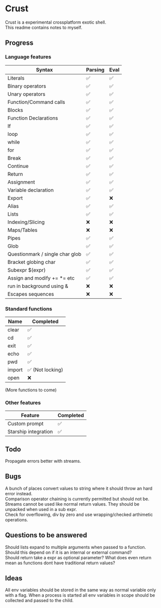 # Crust
Crust is a experimental crossplatform exotic shell.  
This readme contains notes to myself.

## Progress
### Language features
| Syntax                          | Parsing | Eval |
| ------------------------------- | ------- | ---- |
| Literals                        | ✅       | ✅    |
| Binary operators                | ✅       | ✅    |
| Unary operators                 | ✅       | ✅    |
| Function/Command calls          | ✅       | ✅    |
| Blocks                          | ✅       | ✅    |
| Function Declarations           | ✅       | ✅    |
| If                              | ✅       | ✅    |
| loop                            | ✅       | ✅    |
| while                           | ✅       | ✅    |
| for                             | ✅       | ✅    |
| Break                           | ✅       | ✅    |
| Continue                        | ✅       | ✅    |
| Return                          | ✅       | ✅    |
| Assignment                      | ✅       | ✅    |
| Variable declaration            | ✅       | ✅    |
| Export                          | ✅       | ❌    |
| Alias                           | ✅       | ✅    |
| Lists                           | ✅       | ✅    |
| Indexing/Slicing                | ❌       | ❌    |
| Maps/Tables                     | ❌       | ❌    |
| Pipes                           | ✅       | ✅    |
| Glob                            | ✅       | ✅    |
| Questionmark / single char glob | ✅       | ✅    |
| Bracket globing char            | ✅       | ✅    |
| Subexpr $(expr)                 | ✅       | ✅    |
| Assign and modify += *= etc     | ✅       | ✅    |
| run in background using &       | ❌       | ❌    |
| Escapes sequences               | ❌       | ❌    |

### Standard functions
| Name   | Completed       |
| ------ | --------------- |
| clear  | ✅               |
| cd     | ✅               |
| exit   | ✅               |
| echo   | ✅               |
| pwd    | ✅               |
| import | ✅ (Not locking) |
| open   | ❌               |

(More functions to come)

### Other features
| Feature              | Completed |
| -------------------- | --------- |
| Custom prompt        | ✅         |
| Starship integration | ✅         |

## Todo
Propagate errors better with streams.  

## Bugs
A bunch of places convert values to string where it should throw an hard error instead.  
Comparison operator chaining is currently permitted but should not be.  
Streams cannot be used like normal return values. They should be unpacked when used in a sub expr.  
Check for overflowing, div by zero and use wrapping/checked arthimetic operations.  

## Questions to be answered
Should lists expand to multiple arguments when passed to a function. Should this depend on if it is an internal or external command?  
Should return take a expr as optional parameter? What does even return mean as functions dont have traditional return values?  

## Ideas
All env variables should be stored in the same way as normal variable only with a flag. When a process is started all env variables in scope should be collected and passed to the child.

